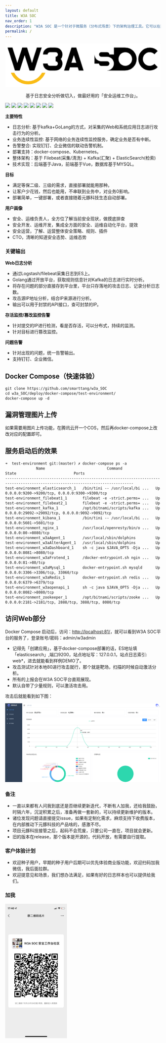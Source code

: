 ```yaml
---
layout: default
title: W3A SOC
nav_order: 1
description: "W3A SOC 是一个针对于微服务（分布式场景）下的架构治理工具。它可以在开发过程中，帮助架构师、开发人员分析系统间的远程服务依赖情况、数据库依赖、API 依赖等。并根据一些架构治理模型，对现有系统提出改进建议。"
permalink: /
---
```


<img style="width:660px" title="Run example" alt="Run example" src="/WechatIMG204.png">



<p align="center">
基于日志安全分析做切入，做最好用的「安全运维工作台」。<br>
</p>

![](https://img.shields.io/badge/golang-1.17.2%20-green)
![](https://img.shields.io/badge/openjdk-15.0.5-green)
![](https://img.shields.io/badge/W3A%20SOC-v2.0-green)
![](https://img.shields.io/badge/%E7%AD%89%E7%BA%A7%E4%BF%9D%E6%8A%A4%E4%B8%89%E7%BA%A7-%E6%97%A5%E5%BF%97%E5%AE%A1%E8%AE%A1-green)
![](https://img.shields.io/badge/%E5%91%8A%E8%AD%A6%E7%9B%91%E6%8E%A7-%E9%92%89%E9%92%89-green)
![](https://img.shields.io/badge/%E5%91%8A%E8%AD%A6%E7%9B%91%E6%8E%A7-%E4%BC%81%E4%B8%9A%E5%BE%AE%E4%BF%A1-green)
![](https://img.shields.io/badge/Kubernetes-1.20.6-green)
![](https://img.shields.io/badge/%20docker--compose-1.29.2-green)


**主要特性**
- 日志分析: 基于kafka+GoLang的方式，对采集的Web和系统应用日志进行攻击行为的分析。
- 业务连续性监控: 基于网络的业务连续性监控服务，确定业务是否有中断。
- 告警整合: 实现钉钉、企业微信的联动告警机制。
- 部署支持：docker-compose、Kubernetes。
- 整体架构：基于 Filebeat(采集/清洗) + Kafka(汇聚) + ElasticSearch(检索)
- 技术实现：后端基于Java，前端基于Vue，数据库基于MYSQL。

**目标**
- 满足等保二级、三级的需求，直接部署就能用那种。
- 让客户少花钱，然后也能用，不串联到业务中，对业务0影响。
- 部署简单，一键部署，或者直接随着元豚科技生态自动部署。

**用户画像**
- 安全、运维负责人，全方位了解当前安全现状，做摸底排查
- 安全开发、运维开发，集成全方面的安全、运维自动化平台，提效
- 安全运营，了解、运营整体安全策略、规则、插件
- CTO，清晰的知道安全态势、运维态势

### 关键输出

**Web日志分析**
- 通过Logstash/filebeat采集日志到ES上。
- Golang通过开放平台，获取规则信息针对Kafka的日志进行实时分析。
- 将存在问题的部分直接存到平台里，平台只存落地的攻击日志、记录分析日志数。
- 攻击源IP地址分析，结合IP来源进行分析。
- 输出可以用于封禁的API接口，查可封禁的IP。

**存活监控/篡改监控告警**
- 针对提交的IP进行检测，看是否存活，可以分布式，持续的监测。
- 针对目标进行篡改监控。

**问题告警**
- 针对出现的问题，统一告警输出。
- 支持钉钉、企业微信。


## Docker Compose（快速体验）

```
git clone https://github.com/smarttang/w3a_SOC
cd w3a_SOC/deploy/docker-compose/test-environment/
docker-compose up -d
```

## 漏洞管理图片上传

如果需要用图片上传功能，在腾讯云开一个COS，然后再docker-compose上改改对应的配置即可。


## 服务启动后的效果

```
➜  test-environment git:(master) ✗ docker-compose ps -a
              Name                            Command               State                          Ports                        
--------------------------------------------------------------------------------------------------------------------------------
test-environment_elasticsearch_1   /bin/tini -- /usr/local/bi ...   Up      0.0.0.0:9200->9200/tcp, 0.0.0.0:9300->9300/tcp      
test-environment_filebeat1_1       filebeat -e -strict.perms= ...   Up                                                          
test-environment_filebeat2_1       filebeat -e -strict.perms= ...   Up                                                          
test-environment_kafka_1           /opt/bitnami/scripts/kafka ...   Up      0.0.0.0:29092->29092/tcp, 0.0.0.0:9092->9092/tcp    
test-environment_kibana_1          /bin/tini -- /usr/local/bi ...   Up      0.0.0.0:5601->5601/tcp                              
test-environment_nginx_1           /usr/local/openresty/bin/o ...   Up      0.0.0.0:80->8080/tcp                                
test-environment_w3aAgent_1        /usr/local/sbin/dolphins         Up                                                          
test-environment_w3aAlterAgent_1   /usr/local/sbin/dolphins         Up                                                          
test-environment_w3aDashboard_1    sh -c java $JAVA_OPTS -Dja ...   Up      0.0.0.0:8081->8080/tcp                              
test-environment_w3aFrotend_1      /docker-entrypoint.sh ngin ...   Up      0.0.0.0:81->80/tcp                                  
test-environment_w3aMysql_1        docker-entrypoint.sh mysqld      Up      0.0.0.0:3306->3306/tcp, 33060/tcp                   
test-environment_w3aRedis_1        docker-entrypoint.sh redis ...   Up      0.0.0.0:6379->6379/tcp                              
test-environment_w3aopenapi_1      sh -c java $JAVA_OPTS -Dja ...   Up      0.0.0.0:8082->8080/tcp                              
test-environment_zookeeper_1       /opt/bitnami/scripts/zooke ...   Up      0.0.0.0:2181->2181/tcp, 2888/tcp, 3888/tcp, 8080/tcp
```

## 访问Web部分

Docker Compose 启动后，访问：[http://localhost:81/](http://localhost:81/)，就可以看到W3A SOC平台的服务了，登录账号/密码：admin/w3admin

- 记得先「创建应用」，基于docker-compose部署的话，ES地址填「elasticsearch」,端口9200，站点地址写：127.0.0.1，站点日志索引: web*，进去就能看到样例DEMO了。
- 攻击测试针对本地80进行攻击就行，那个就是靶场，扫描的时候自动激活分析。
- 所有的上报会在W3A SOC平台直观展现。
- 默认自带了少量规则，可以激活攻击用。

攻击后就能看到如下图：

![Backend Overview](/assets/screenshots/dashboard.png)

### 备注

- 一直以来都有人问我到底还是否继续更新迭代，不断有人加我，还给我鼓励，时隔六年，沉淀积累之后，准备再做一套新的，可以持续更新维护的版本。
- 诸位发现问题请直接提交issue，如果有定制化需求，麻烦支持下收费版本，在内部推动下元豚科技的产品啥的，感激不尽。
- 项目元豚科技接管之后，起码不会荒废，只要公司一直在，项目就会更新。
- 旧的版本在release，那个版本是开源的，代码开放，有需要自行提取。

### 客户体验计划

- 欢迎种子用户，早期的种子用户后期可以优先体验商业版功能，欢迎扫码加我微信，我后面拉群。
- 欢迎提意见和场景，我们想办法满足，如果有好的日志样本也可以提供给我们。

### 加我

<img style="width:200px" title="Run example" alt="Run example" src="/WechatIMG211.jpeg">
